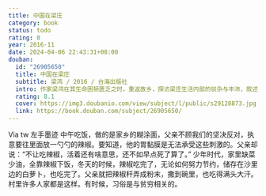 ```yaml
---
title: 中国在梁庄
category: book
status: todo
rating: 0
year: 2016-11
date: 2024-04-06 22:43:31+08:00
douban:
  id: "26905650"
  title: 中国在梁庄
  subtitle: 梁鸿 / 2016 / 台海出版社
  intro: 作家梁鸿在其生命困顿匮乏之时，重返故乡，探访梁庄生活内部的驳杂与丰沛，叙述梁庄生命个体的迁徙与流转。前后历时五年，铸就《中国在梁庄》与《出梁庄记》，关于每个人都在沦陷的故乡，关于每个流落在外的异乡人，关于早已隐没在时间长河中的温柔与哀痛。《中国在梁庄》，经过五个月的调查采访，还原了梁庄近四十年来的变迁史，记录了这片土地上人们真实的生活场景和他们面对的现实困境：比如农村留守儿童的无望，农民养老、教育、医疗的缺失，农村自然环境的破坏，农村家庭的裂变，农民“性福”的危机……记录了中国的转型之痛、乡村之伤。
  rating: 8.1
  cover: https://img3.doubanio.com/view/subject/l/public/s29128873.jpg
  link: https://book.douban.com/subject/26905650/
---
```


Via tw 左手墨迹 中午吃饭，做的是家乡的糊涂面，父亲不顾我们的坚决反对，执意要往里面放一勺勺的辣椒。要知道，他的胃黏膜是无法承受这些刺激的。父亲却说：“不让吃辣椒，活着还有啥意思，还不如早点死了算了。”
少年时代，家里缺菜少油，全靠辣椒下饭，冬天的时候，辣椒吃完了，无论如何努力节约，储存在沙里边的白萝卜，也吃完了。父亲就把辣椒秆弄成粉末，撒到碗里，也吃得满头大汗。村里许多人家都是这样。有时候，习俗是与贫穷相关的。
